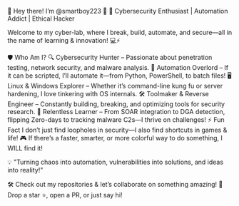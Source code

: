 🌟 Hey there! I’m @smartboy223 👋
🚀 Cybersecurity Enthusiast | Automation Addict | Ethical Hacker

Welcome to my cyber-lab, where I break, build, automate, and secure—all in the name of learning & innovation! 💻⚡

🛡️ Who Am I?
🔍 Cybersecurity Hunter – Passionate about penetration testing, network security, and malware analysis.
🤖 Automation Overlord – If it can be scripted, I’ll automate it—from Python, PowerShell, to batch files!
🖥️ Linux & Windows Explorer – Whether it’s command-line kung fu or server hardening, I love tinkering with OS internals.
🛠️ Toolmaker & Reverse Engineer – Constantly building, breaking, and optimizing tools for security research.
🎯 Relentless Learner – From SOAR integration to DGA detection, flipping Zero-days to tracking malware C2s—I thrive on challenges!
⚡ Fun Fact
I don’t just find loopholes in security—I also find shortcuts in games & life! 🎮
If there’s a faster, smarter, or more colorful way to do something, I WILL find it!

💡 "Turning chaos into automation, vulnerabilities into solutions, and ideas into reality!"

🛠️ Check out my repositories & let’s collaborate on something amazing! 🚀 Drop a star ⭐, open a PR, or just say hi!
